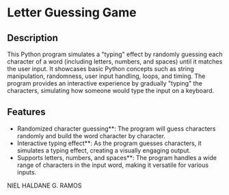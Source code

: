 # Letter Guessing Game

## Description
This Python program simulates a "typing" effect by randomly guessing each character of a word (including letters, numbers, and spaces) until it matches the user input. It showcases basic Python concepts such as string manipulation, randomness, user input handling, loops, and timing. The program provides an interactive experience by gradually "typing" the characters, simulating how someone would type the input on a keyboard.

## Features
- Randomized character guessing**: The program will guess characters randomly and build the word character by character.
- Interactive typing effect**: As the program guesses characters, it simulates a typing effect, creating a visually engaging output.
- Supports letters, numbers, and spaces**: The program handles a wide range of characters in the input word, making it versatile for various inputs.
  
NIEL HALDANE G. RAMOS

